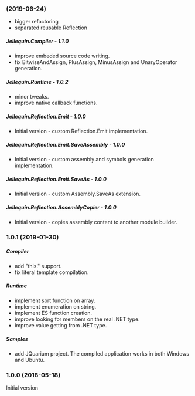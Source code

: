 ### (2019-06-24)  
* bigger refactoring
* separated reusable Reflection

##### Jellequin.Compiler - 1.1.0
* improve embeded source code writing.
* fix BitwiseAndAssign, PlusAssign, MinusAssign and UnaryOperator generation.

##### Jellequin.Runtime - 1.0.2
* minor tweaks.
* improve native callback functions.

##### Jellequin.Reflection.Emit - 1.0.0
* Initial version - custom Reflection.Emit implementation.

##### Jellequin.Reflection.Emit.SaveAssembly - 1.0.0
* Initial version - custom assembly and symbols generation implementation.

##### Jellequin.Reflection.Emit.SaveAs - 1.0.0
* Initial version - custom Assembly.SaveAs extension.

##### Jellequin.Reflection.AssemblyCopier - 1.0.0
* Initial version - copies assembly content to another module builder.

### 1.0.1 (2019-01-30)  
##### Compiler
* add "this." support.
* fix literal template compilation.

##### Runtime
* implement sort function on array.
* implement enumeration on string.
* implement ES function creation.
* improve looking for members on the real .NET type.
* improve value getting from .NET type.

##### Samples
* add JQuarium project. The compiled application works in both Windows and Ubuntu.

### 1.0.0 (2018-05-18)  
Initial version

